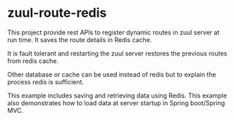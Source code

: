 # zuul-route-redis

This project provide rest APIs to register dynamic routes in zuul server at run time. It saves the route details in Redis cache.

It is fault tolerant and restarting the zuul server restores the previous routes from redis cache. 

Other database or cache can be used instead of redis but to explain the process redis is sufficient.

This example includes saving and retrieving data using Redis. This example also demonstrates how to load data at server startup in Spring boot/Spring MVC. 

